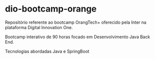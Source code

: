 # dio-bootcamp-orange
Repositório referente ao bootcamp OrangTech+ oferecido pela Inter na plataforma Digital Innovation One.

Bootcamp interativo de 90 horas focado em Desenvolvimento Java Back End.

Tecnologias abordadas 
Java e SpringBoot
